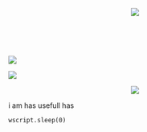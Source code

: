 <p align="center">
    <img src="https://discord.c99.nl/widget/theme-3/454806607830974488.png">
</p><br/><br/><br/>
<p align="left">
    <img src="https://github-readme-stats.vercel.app/api/top-langs/?username=TaxMachine&theme=onedark&custom_title=Stupids%20Languages%20i%20use&title_color=00C800&text_color=00C800&border_color=9600AC&bg_color=DEG,4D0094,7C0094,9F00C7">
</p>
<p align="left">
    <img src="https://github-readme-stats.vercel.app/api?username=TaxMachine&show_icons=true&title_color=00C800&text_color=00C800&border_color=9600AC&bg_color=DEG,4D0094,7C0094,9F00C7">
</p>
<p align="center">
    <img src="https://github-readme-stats.vercel.app/api/pin/?username=anuraghazra&repo=randomVBscriptfile&title_color=00C800&text_color=00C800&border_color=9600AC&bg_color=DEG,4D0094,7C0094,9F00C7">
</p>

i am has usefull has 
```vbs
wscript.sleep(0)
```
